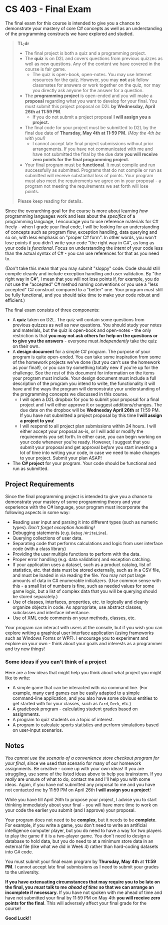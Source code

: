# CS 403 - Final Exam

The final exam for this course is intended to give you a chance to demonstrate your mastery of core C# concepts as well as an understanding of the programming constructs we have explored and studied. 

> **TL;dr**
>
> * The final project is both a quiz and a programming project. 
> * The **quiz** is on D2L and covers questions from previous quizzes as well as new questions. Any of the content we have covered in the course is fair game. 
>   * The quiz is open-book, open-notes. You may use Internet resources for the quiz. However, you may **not** ask fellow classmates for answers or work together on the quiz, nor may you directly ask anyone for the answer for a question.
> * The **programming project** is open-ended and you will make a **proposal** regarding what you want to develop for your final. You must submit this project proposal on D2L **by Wednesday, April 26th at 11:59 PM**. 
>   * If you do not submit a project proposal **I will assign you a project.**
> * The final code for your project must be submitted to D2L by the final due date of **Thursday, May 4th at 11:59 PM.** *(May the 4th be with you!)* 
>   * I cannot accept late final project submissions without prior arrangements. If you have not communicated with me and have not submitted the final by the due date **you will receive zero points for the final programming project.**
> * Your final program must be **functional**. It must compile and run successfully as submitted. Programs that do not compile or run as submitted will receive substantial loss of points. Your program must also meet the requirements we agree on in your proposal - a program not meeting the requirements we set forth will lose points.
>
> Please keep reading for details.

Since the overarching goal for the course is more about learning *how* programming languages work and less about the *specifics* of a programming language, I encourage you to use reference materials for C# freely - when I grade your final code, I will be looking for an understanding of concepts such as program flow, exception handling, data querying and so on, with less emphasis on "proper C# form". In other words, you won't lose points if you didn't write your code "the right way in C#", as long as your code is *functional*. Focus on understanding the *intent* of your code less than the actual syntax of C# - you can use references for that as you need to. 

(Don't take this mean that you may submit "sloppy" code. Code should still compile cleanly and include exception handling and user validation. By "the right way in C#", I mean that you will not lose points if, for example, you do not use the "accepted" C# method naming conventions or you use a "less accepted" C# construct compared to a "better" one. Your program *must* still be fully functional, and you should take time to make your code robust and efficient.)

The final exam consists of three components:

- A **quiz** taken on D2L. The quiz will contain some questions from previous quizzes as well as new questions. You should study your notes and materials, but the quiz is open-book and open-notes - the only restriction is that **you may not ask others for help on the questions or to give you the answers** - everyone must *independently* take the quiz on their own.
- A **design document** for a simple C# program. The purpose of your program is quite open-ended. You can take some inspiration from some of the homework projects we've done (but you can't use the homework as your final!), or you can try something totally new if you're up for the challenge. See the rest of this document for information on the items your program must include. Your design document must include a full description of the program you intend to write, the functionality it will have and the ways the program will demonstrate your understanding of the programming concepts we discussed in this course.
  - I will open a D2L dropbox for you to submit your proposal for a final project and I will either approve it or suggest additions/changes. The due date on the dropbox will be **Wednesday April 26th** at 11:59 PM. If you have not submitted a project proposal by this time **I will assign a project to you**!
  - I will respond to all project plan submissions within 24 hours. I will either accept your proposal as-is, or I will add or modify the requirements you set forth. In either case, you can begin working on your code whenever you're ready. However, I suggest that you submit your proposal and get approval *before* you start investing a lot of time into writing your code, in case we need to make changes to your project. Submit your plan ASAP!
- The **C# project** for your program. Your code should be functional and run as submitted. 

## Project Requirements

Since the final programming project is intended to give you a chance to demonstrate your mastery of some programming theory and your experience with the C# language, your program must incorporate the following aspects in some way:

* Reading user input and parsing it into different types (such as numeric types). *Don't forget exception handling!*
* Debugging statements (e.g. `Debug.WriteLine`).
* Querying collections of user data.
* Separating code that performs calculations and logic from user interface code (with a class library)
* Providing the user multiple functions to perform with the data.
* Proper error handling (e.g. data validation) and exception catching.
* If your application uses a dataset, such as a product catalog, list of statistics, etc. that data must be stored externally, such as in a CSV file, and must be loaded in via reading the file. You may not put large amounts of data in C# enumerable initializers. (Use common sense with this - a small list of numbers is fine, such as needed values for some game logic, but a list of complex data that you will be querying should be stored separately.)
* Use of classes, interfaces, properties, etc. to logically and cleanly organize objects in code. As appropriate, use abstract classes, subclasses and interface inheritance.
* Use of XML code comments on your methods, classes, etc. 

Your program can interact with users at the console, but if you wish you can explore writing a graphical user interface application (using frameworks such as Windows Forms or WPF). I encourage you to experiment and explore on your own - think about your goals and interests as a programmer and try new things! 

### Some ideas if you can't think of a project

Here are a few ideas that might help you think about what project you might like to write:

* A simple game that can be interacted with via command line. (For example, many card games can be easily adapted to a simple command-line application, and you also have some obvious entities to get started with for your classes, such as `Card`, `Deck`, etc.)
* A gradebook program - calculating student grades based on assignments.
* A program to quiz students on a topic of interest.
* A program to calculate sports statistics and perform simulations based on user-input scenarios.

## Notes

*You cannot use the scenario of a convenience store checkout program for your final*, since we used that scenario for many of our homework assignments. Be creative - come up with your own ideas! If you are struggling, use some of the listed ideas above to help you brainstorm. If you *really* are unsure of what to do, contact me and I'll help you with some ideas. Again, if you have not submitted any proposal to me and you have not contacted me by 11:59 PM on April 26th **I will assign you a project**!

While you have till April 26th to propose your project, I advise you to start thinking immediately about your final - you will have more time to work on your code the earlier you submit (and I approve) your proposal. 

Your program does not need to be **complex**, but it needs to be **complete**. For example, if you write a game, you don't need to write an artificial intelligence computer player, but you do need to have a way for two players to play the game if it is a two-player game. You don't need to design a database to hold data, but you do need to at a minimum store data in an external file (like what we did in Week 4) rather than hard-coding datasets into C# code.

You must submit your final exam program by **Thursday, May 4th** at **11:59 PM**. I cannot accept late final submissions as I need to submit your grades to the university. 

**If you have extenuating circumstances that may require you to be late on the final, you** ***must*** **talk to me** ***ahead of time*** **so that we can arrange an incomplete if necessary.** If you have not spoken with me ahead of time and have not submitted your final by 11:59 PM on May 4th **you will receive zero points for the final**. This will adversely affect your final grade for the course!

**Good Luck!!**
